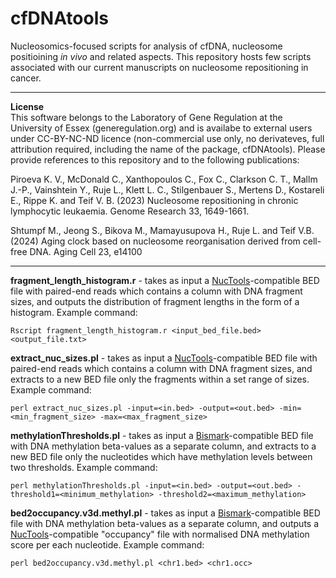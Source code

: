 # cfDNAtools 
Nucleosomics-focused scripts for analysis of cfDNA, nucleosome positioining _in vivo_ and related aspects. This repository hosts few scripts associated with our current manuscripts on nucleosome repositioning in cancer.

-----------------------------------------------------------

**License**<br>
This software belongs to the Laboratory of Gene Regulation at the University of Essex (generegulation.org) and is availabe to external users under CC-BY-NC-ND licence (non-commercial use only, no derivateves, full attribution required, including the name of the package, cfDNAtools). Please provide references to this repository and to the following publications:

Piroeva K. V., McDonald C., Xanthopoulos C., Fox C., Clarkson C. T., Mallm J.-P., Vainshtein Y., Ruje L., Klett L. C., Stilgenbauer S., Mertens D., Kostareli E., Rippe K. and Teif V. B. (2023) Nucleosome repositioning in chronic lymphocytic leukaemia. Genome Research 33, 1649-1661.

Shtumpf M., Jeong S., Bikova M., Mamayusupova H., Ruje L. and Teif V.B. (2024) Aging clock based on nucleosome reorganisation derived from cell-free DNA. Aging Cell 23, e14100

-----------------------------------------------------------
**fragment_length_histogram.r** - takes as input a [NucTools](https://homeveg.github.io/nuctools/)-compatible BED file with paired-end reads which contains a column with DNA fragment sizes, and outputs the distribution of fragment lengths in the form of a histogram. Example command: 

```Rscript fragment_length_histogram.r <input_bed_file.bed> <output_file.txt>```

**extract_nuc_sizes.pl** - takes as input a [NucTools](https://homeveg.github.io/nuctools/)-compatible BED file with paired-end reads which contains a column with DNA fragment sizes, and extracts to a new BED file only the fragments within a set range of sizes. Example command: 

```perl extract_nuc_sizes.pl -input=<in.bed> -output=<out.bed> -min=<min_fragment_size> -max=<max_fragment_size>```

**methylationThresholds.pl** - takes as input a [Bismark](https://www.bioinformatics.babraham.ac.uk/projects/bismark/)-compatible BED file with DNA methylation beta-values as a separate column, and extracts to a new BED file only the nucleotides which have methylation levels between two thresholds. Example command: 

```perl methylationThresholds.pl -input=<in.bed> -output=<out.bed> -threshold1=<minimum_methylation> -threshold2=<maximum_methylation>```

**bed2occupancy.v3d.methyl.pl** - takes as input a [Bismark](https://www.bioinformatics.babraham.ac.uk/projects/bismark/)-compatible BED file with DNA methylation beta-values as a separate column, and outputs a [NucTools](https://homeveg.github.io/nuctools/)-compatible "occupancy" file with normalised DNA methylation score per each nucleotide. Example command: 

```perl bed2occupancy.v3d.methyl.pl <chr1.bed> <chr1.occ>```
